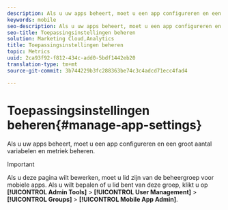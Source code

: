 ```yaml
---
description: Als u uw apps beheert, moet u een app configureren en een groot aantal variabelen en metriek beheren.
keywords: mobile
seo-description: Als u uw apps beheert, moet u een app configureren en een groot aantal variabelen en metriek beheren.
seo-title: Toepassingsinstellingen beheren
solution: Marketing Cloud,Analytics
title: Toepassingsinstellingen beheren
topic: Metrics
uuid: 2ca93f92-f812-434c-add0-5bdf1442eb20
translation-type: tm+mt
source-git-commit: 3b744229b3fc288363be74c3c4adcd71ecc4fad4

---
```



# Toepassingsinstellingen beheren{#manage-app-settings}

Als u uw apps beheert, moet u een app configureren en een groot aantal variabelen en metriek beheren.

>[!IMPORTANT]
>
>Als u deze pagina wilt bewerken, moet u lid zijn van de beheergroep voor mobiele apps. Als u wilt bepalen of u lid bent van deze groep, klikt u op **[!UICONTROL Admin Tools]** > **[!UICONTROL User Management]** > **[!UICONTROL Groups]** > **[!UICONTROL Mobile App Admin]**.

